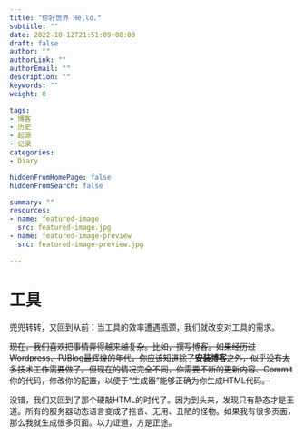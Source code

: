 ```yaml
---
title: "你好世界 Hello."
subtitle: ""
date: 2022-10-12T21:51:09+08:00
draft: false
author: ""
authorLink: ""
authorEmail: ""
description: ""
keywords: ""
weight: 0

tags:
- 博客
- 历史
- 起源
- 记录
categories:
- Diary

hiddenFromHomePage: false
hiddenFromSearch: false

summary: ""
resources:
- name: featured-image
  src: featured-image.jpg
- name: featured-image-preview
  src: featured-image-preview.jpg

---
```


# 工具

兜兜转转，又回到从前：当工具的效率遭遇瓶颈，我们就改变对工具的需求。

~~现在，我们喜欢把事情弄得越来越复杂。比如，撰写博客。如果经历过Wordpress、PJBlog最辉煌的年代，你应该知道除了**安装博客**之外，似乎没有太多技术工作需要做了。但现在的情况完全不同，你需要不断的更新内容、Commit你的代码，修改你的配置，以便于“生成器”能够正确为你生成HTML代码。~~

没错，我们又回到了那个硬敲HTML的时代了。因为到头来，发现只有静态才是王道。所有的服务器动态语言变成了拖沓、无用、丑陋的怪物。如果我有很多页面，那么我就生成很多页面。以力证道，方是正途。


